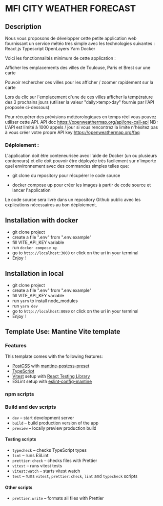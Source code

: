 # MFI CITY WEATHER FORECAST

## Description 

Nous vous proposons de développer cette petite application web fournissant un service météo très simple avec les technologies suivantes : React.js Typescript OpenLayers Yarn Docker

Voici les fonctionnalités minimum de cette application :

Afficher les emplacements des villes de Toulouse, Paris et Brest sur une carte

Pouvoir rechercher ces villes pour les afficher / zoomer rapidement sur la carte

Lors du clic sur l'emplacement d'une de ces villes afficher la température des 3 prochains jours (utiliser la valeur "daily>temp>day" fournie par l'API proposée ci-dessous)

Pour récupérer des prévisions météorologiques en temps réel vous pouvez utiliser cette API.
API doc https://openweathermap.org/api/one-call-api
NB : L'API est limité à 1000 appels / jour si vous rencontrez la limite n'hésitez pas à vous créer votre propre API key https://openweathermap.org/faq


### Déploiement : 
L'application doit être conteneurisée avec l'aide de Docker (un ou plusieurs conteneurs) et elle doit pouvoir être déployée très facilement sur n'importe quel environnement avec des commandes simples telles que:

- git clone du repository pour récupérer le code source

- docker compose up pour créer les images à partir de code source et lancer l'application


Le code source sera livré dans un repository Github public avec les explications nécessaires au bon déploiement.

## Installation with docker

- git clone project
- create a file ".env" from ".env.example"
- fill VITE_API_KEY variable
- run `docker compose up`
- go to `http://localhost:3000` or click on the uri in your terminal
- Enjoy !

## Installation in local

- git clone project
- create a file ".env" from ".env.example"
- fill VITE_API_KEY variable
- run `yarn` to install node_modules
- run `yarn dev`
- go to `http://localhost:8080` or click on the uri in your terminal
- Enjoy !


## Template Use: Mantine Vite template

### Features

This template comes with the following features:

- [PostCSS](https://postcss.org/) with [mantine-postcss-preset](https://mantine.dev/styles/postcss-preset)
- [TypeScript](https://www.typescriptlang.org/)
- [Vitest](https://vitest.dev/) setup with [React Testing Library](https://testing-library.com/docs/react-testing-library/intro)
- ESLint setup with [eslint-config-mantine](https://github.com/mantinedev/eslint-config-mantine)

### npm scripts

### Build and dev scripts

- `dev` – start development server
- `build` – build production version of the app
- `preview` – locally preview production build

#### Testing scripts

- `typecheck` – checks TypeScript types
- `lint` – runs ESLint
- `prettier:check` – checks files with Prettier
- `vitest` – runs vitest tests
- `vitest:watch` – starts vitest watch
- `test` – runs `vitest`, `prettier:check`, `lint` and `typecheck` scripts

#### Other scripts

- `prettier:write` – formats all files with Prettier
